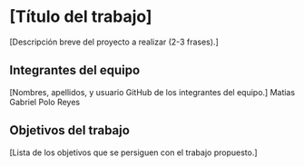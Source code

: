 # [Título del trabajo]

[Descripción breve del proyecto a realizar (2-3 frases).]

## Integrantes del equipo

[Nombres, apellidos, y usuario GitHub de los integrantes del equipo.]
Matias Gabriel Polo Reyes 
## Objetivos del trabajo

[Lista de los objetivos que se persiguen con el trabajo propuesto.]
